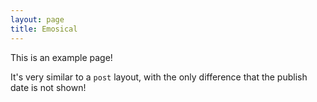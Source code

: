 ```yaml
---
layout: page
title: Emosical
---
```


This is an example page!

It's very similar to a `post` layout, with the only difference that the publish date is not shown!